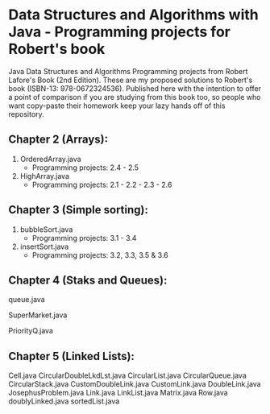 # Data Structures and Algorithms with Java - Programming projects for Robert's book

Java Data Structures and Algorithms Programming projects from Robert Lafore's Book (2nd Edition). These are my proposed solutions to Robert's book (ISBN-13: 978-0672324536). Published here with the intention to offer a point of comparison if you are studying from this book too, so people who want copy-paste their homework keep your lazy hands off of this repository.


## Chapter 2 (Arrays):

  1. OrderedArray.java
     - Programming projects: 2.4 - 2.5
  2. HighArray.java
     - Programming projects: 2.1 - 2.2 - 2.3 - 2.6

## Chapter 3 (Simple sorting):

 1. bubbleSort.java
    - Programming projects: 3.1 - 3.4
 2. insertSort.java
    - Programming projects: 3.2, 3.3, 3.5 & 3.6

## Chapter 4 (Staks and Queues):

queue.java

SuperMarket.java

PriorityQ.java


## Chapter 5 (Linked Lists):

Cell.java
CircularDoubleLkdLst.java
CircularList.java
CircularQueue.java
CircularStack.java
CustomDoubleLink.java
CustomLink.java
DoubleLink.java
JosephusProblem.java
Link.java
LinkList.java
Matrix.java
Row.java
doublyLinked.java
sortedList.java



